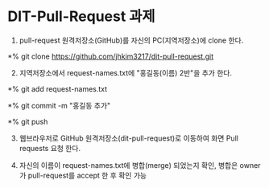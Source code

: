 # DIT-Pull-Request 과제
1. pull-request 원격저장소(GitHub)를 자신의 PC(지역저장소)에 clone 한다.

*% git clone https://github.com/jhkim3217/dit-pull-request.git

2. 지역저장소에서 request-names.txt에 "홍길동(이름) 2반"을 추가 한다.

*% git add request-names.txt

*% git commit -m "홍길동 추가"

*% git push

3. 웹브라우저로 GitHub 원격저장소(dit-pull-request)로 이동하여 화면 Pull requests 요청 한다. 
 
4. 자신의 이름이 request-names.txt에 병합(merge) 되었는지 확인, 병합은 owner가 pull-request를 accept 한 후 확인 가능